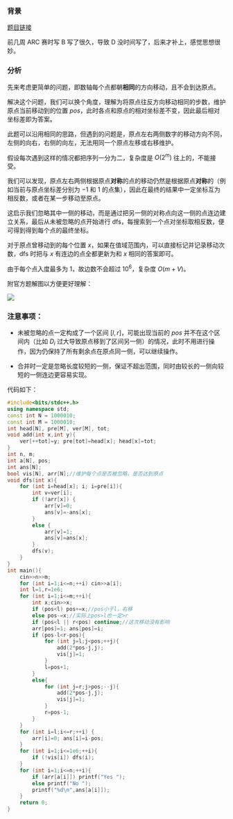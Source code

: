 ### 背景

[题目链接](https://atcoder.jp/contests/arc149/tasks/arc149_d)

前几周 ARC 赛时写 B 写了很久，导致 D 没时间写了，后来才补上，感觉思想很妙。

### 分析

先来考虑更简单的问题，即数轴每个点都朝**相同**的方向移动，且不会到达原点。

解决这个问题，我们可以换个角度，理解为将原点往反方向移动相同的步数，维护原点当前移动到的位置 $pos$，此时各点和原点的相对坐标差不变，因此最后相对坐标差即为答案。

此题可以沿用相同的思路，但遇到的问题是，原点左右两侧数字的移动方向不同，左侧的向右，右侧的向左，无法用同一个原点左移或右移维护。

假设每次遇到这样的情况都把序列一分为二，复杂度是 $O(2^m)$ 往上的，不能接受。

我们可以发现，原点左右两侧根据原点**对称**的点的移动仍然是根据原点**对称**的（例如当前与原点坐标差分别为 $-1$ 和 $1$ 的点集），因此在最终的结果中一定坐标互为相反数，或者在某一步移动至原点。

这启示我们忽略其中一侧的移动，而是通过把另一侧的对称点向这一侧的点连边建立关系，最后从未被忽略的点开始进行 dfs，每搜索到一个点对坐标取相反数，便可得到得到每个点的最终坐标。

对于原点曾移动到的每个位置 $x$，如果在值域范围内，可以直接标记并记录移动次数，dfs 时把与 $x$ 有连边的点全都更新为和 $x$ 相同的答案即可。

由于每个点入度最多为 $1$，故边数不会超过 $10^6$，复杂度 $O(m+V)$。

附官方题解图以方便更好理解：

![](https://img.atcoder.jp/arc149/9aa345ea3aa518aa46d7cd6f112c0760.png)

### 注意事项：

- 未被忽略的点一定构成了一个区间 $[l,r]$，可能出现当前的 $pos$ 并不在这个区间内（比如 $D_i$ 过大导致原点移到了区间另一侧）的情况，此时不用进行操作，因为仍保持了所有剩余点在原点同一侧，可以继续操作。

- 合并时一定是忽略长度较短的一侧，保证不超出范围，同时由较长的一侧向较短的一侧连边更容易实现。

代码如下：

```cpp
#include<bits/stdc++.h>
using namespace std;
const int N = 1000010;
const int M = 1000010;
int head[N], pre[M], ver[M], tot;
void add(int x,int y){
    ver[++tot]=y; pre[tot]=head[x]; head[x]=tot;
}
int n, m;
int a[N], pos;
int ans[N];
bool vis[N], arr[N];//维护每个点是否被忽略，是否达到原点
void dfs(int x){
    for (int i=head[x]; i; i=pre[i]){
        int v=ver[i];
        if (!arr[x]) {
            arr[v]=0;
            ans[v]=-ans[x];
        }
        else {
            arr[v]=1;
            ans[v]=ans[x];
        }
        dfs(v);
    }
}
int main(){
    cin>>n>>m;
    for (int i=1;i<=n;++i) cin>>a[i];
    int l=1,r=1e6;
    for (int i=1;i<=m;++i){
        int x;cin>>x;
        if (pos<l) pos+=x;//pos小于l，右移
        else pos-=x;//实际上pos>l也一定>r
        if (pos<l || r<pos) continue;//这次移动没有影响
        arr[pos]=1; ans[pos]=i;
        if (pos-l<r-pos){
            for (int j=l;j<pos;++j){
                add(2*pos-j,j);
                vis[j]=1;
            }
            l=pos+1;
        }
        else{
            for (int j=r;j>pos;--j){
                add(2*pos-j,j);
                vis[j]=1;
            }
            r=pos-1;
        }
    }
    for (int i=l;i<=r;++i) {
        arr[i]=0; ans[i]=i-pos;
    }
    for (int i=1;i<=1e6;++i){
        if (!vis[i]) dfs(i);
    }
    for (int i=1;i<=n;++i){
        if (arr[a[i]]) printf("Yes ");
        else printf("No ");
        printf("%d\n",ans[a[i]]);
    }
    return 0;
}


```